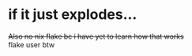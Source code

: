# if it just explodes...

~~Also no nix flake bc i have yet to learn how that works~~  
flake user btw
